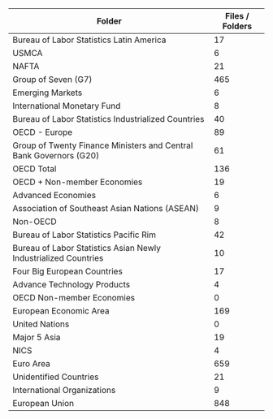 | Folder                                                             |   Files / Folders |
|--------------------------------------------------------------------|-------------------|
| Bureau of Labor Statistics Latin America                           |                17 |
| USMCA                                                              |                 6 |
| NAFTA                                                              |                21 |
| Group of Seven (G7)                                                |               465 |
| Emerging Markets                                                   |                 6 |
| International Monetary Fund                                        |                 8 |
| Bureau of Labor Statistics Industrialized Countries                |                40 |
| OECD - Europe                                                      |                89 |
| Group of Twenty Finance Ministers and Central Bank Governors (G20) |                61 |
| OECD Total                                                         |               136 |
| OECD + Non-member Economies                                        |                19 |
| Advanced Economies                                                 |                 6 |
| Association of Southeast Asian Nations (ASEAN)                     |                 9 |
| Non-OECD                                                           |                 8 |
| Bureau of Labor Statistics Pacific Rim                             |                42 |
| Bureau of Labor Statistics Asian Newly Industrialized Countries    |                10 |
| Four Big European Countries                                        |                17 |
| Advance Technology Products                                        |                 4 |
| OECD Non-member Economies                                          |                 0 |
| European Economic Area                                             |               169 |
| United Nations                                                     |                 0 |
| Major 5 Asia                                                       |                19 |
| NICS                                                               |                 4 |
| Euro Area                                                          |               659 |
| Unidentified Countries                                             |                21 |
| International Organizations                                        |                 9 |
| European Union                                                     |               848 |